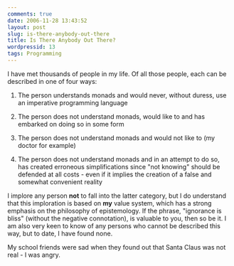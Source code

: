 ```yaml
---
comments: true
date: 2006-11-28 13:43:52
layout: post
slug: is-there-anybody-out-there
title: Is There Anybody Out There?
wordpressid: 13
tags: Programming
---
```


I have met thousands of people in my life. Of all those people, each can be described in one of four ways:



	
  1. The person understands monads and would never, without duress, use an imperative programming language

	
  2. The person does not understand monads, would like to and has embarked on doing so in some form

	
  3. The person does not understand monads and would not like to (my doctor for example)

	
  4. The person does not understand monads and in an attempt to do so, has created erroneous simplifications since "not knowing" should be defended at all costs - even if it implies the creation of a false and somewhat convenient reality


I implore any person **not** to fall into the latter category, but I do understand that this imploration is based on **my** value system, which has a strong emphasis on the philosophy of epistemology. If the phrase, "ignorance is bliss" (without the negative connotation), is valuable to you, then so be it. I am also very keen to know of any persons who cannot be described this way, but to date, I have found none.

My school friends were sad when they found out that Santa Claus was not real - I was angry.
